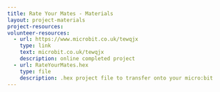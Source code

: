 ```yaml
---
title: Rate Your Mates - Materials
layout: project-materials
project-resources: 
volunteer-resources:
  - url: https://www.microbit.co.uk/tewqjx
    type: link
    text: microbit.co.uk/tewqjx
    description: online completed project
  - url: RateYourMates.hex
    type: file
    description: .hex project file to transfer onto your micro:bit
---
```

